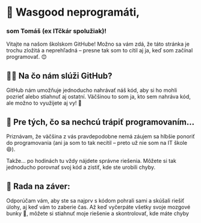 # 👋 Wasgood neprogramáti, 
### som Tomáš (ex ITčkár spolužiak)!
Vitajte na našom školskom GitHube! Možno sa vám zdá, že táto stránka je trochu zložitá a neprehľadná – presne tak som to cítil aj ja, keď som začínal programovať. 😊

## 🧑‍💻 Na čo nám slúži GitHub?
GitHub nám umožňuje jednoducho nahrávať náš kód, aby si ho mohli pozrieť alebo stiahnuť aj ostatní. Väčšinou to som ja, kto sem nahráva kód, ale možno to využijete aj vy! 🙌

## 📌 Pre tých, čo sa nechcú trápiť programovaním...
Priznávam, že väčšina z vás pravdepodobne nemá záujem sa hlbšie ponoriť do programovania (ani ja som to tak necítil – preto už nie som na IT škole 😄).

Takže... po hodinách tu vždy nájdete správne riešenia. Môžete si tak jednoducho porovnať svoj kód a zistiť, kde ste urobili chyby.

## 🤔 Rada na záver:
Odporúčam vám, aby ste sa najprv s kódom pohrali sami a skúšali riešiť úlohy, aj keď vám to zaberie čas. Až keď vyčerpáte všetky svoje mozgové bunky 🧠, môžete si stiahnuť moje riešenie a skontrolovať, kde máte chyby
